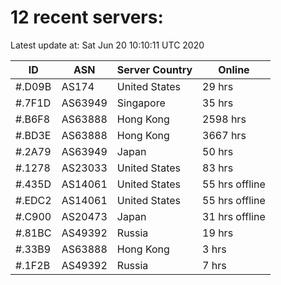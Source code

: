 # 12 recent servers:

Latest update at: Sat Jun 20 10:10:11 UTC 2020

| ID | ASN | Server Country | Online |
| -- | --- | -------------- | ------ |
| #.D09B | AS174 | United States | 29 hrs |
| #.7F1D | AS63949 | Singapore | 35 hrs |
| #.B6F8 | AS63888 | Hong Kong | 2598 hrs |
| #.BD3E | AS63888 | Hong Kong | 3667 hrs |
| #.2A79 | AS63949 | Japan | 50 hrs |
| #.1278 | AS23033 | United States | 83 hrs |
| #.435D | AS14061 | United States | 55 hrs offline |
| #.EDC2 | AS14061 | United States | 55 hrs offline |
| #.C900 | AS20473 | Japan | 31 hrs offline |
| #.81BC | AS49392 | Russia | 19 hrs |
| #.33B9 | AS63888 | Hong Kong | 3 hrs |
| #.1F2B | AS49392 | Russia | 7 hrs |


